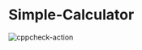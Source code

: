# Simple-Calculator

![cppcheck-action](https://github.com/99002542/Simple-Calculator/workflows/cppcheck-action/badge.svg)
